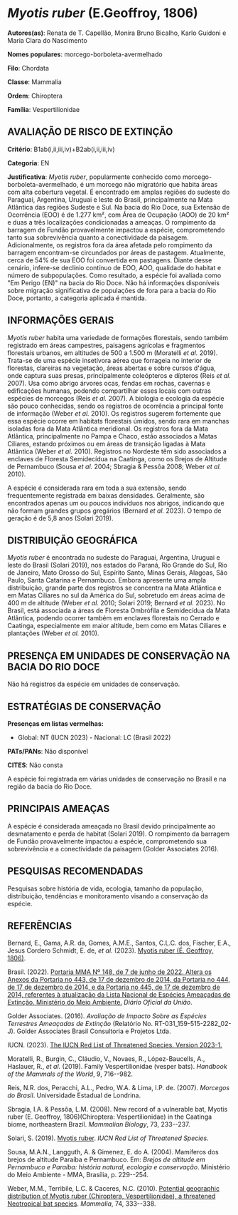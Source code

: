 # *Myotis ruber* (E.Geoffroy, 1806)

**Autores(as)**: Renata de T. Capellão, Monira Bruno Bicalho, Karlo Guidoni e Maria Clara do Nascimento

**Nomes populares**: morcego-borboleta-avermelhado

**Filo**: Chordata

**Classe**: Mammalia

**Ordem**: Chiroptera

**Família**: Vespertilionidae

## AVALIAÇÃO DE RISCO DE EXTINÇÃO

**Critério**: B1ab(i,ii,iii,iv)+B2ab(i,ii,iii,iv)

**Categoria**: EN

**Justificativa**: *Myotis ruber*, popularmente conhecido como morcego-borboleta-avermelhado, é um morcego não migratório que habita áreas com alta cobertura vegetal. É encontrado em amplas regiões do sudeste do Paraguai, Argentina, Uruguai e leste do Brasil, principalmente na Mata Atlântica das regiões Sudeste e Sul. Na bacia do Rio Doce, sua Extensão de Ocorrência (EOO) é de 1.277 km², com Área de Ocupação (AOO) de 20 km² e duas a três localizações condicionadas a ameaças. O rompimento da barragem de Fundão provavelmente impactou a espécie, comprometendo tanto sua sobrevivência quanto a conectividade da paisagem. Adicionalmente, os registros fora da área afetada pelo rompimento da barragem encontram-se circundados por áreas de pastagem.  Atualmente, cerca de 54% de sua EOO foi convertida em pastagens. Diante desse cenário, infere-se declínio contínuo de EOO, AOO, qualidade do habitat e número de subpopulações. Como resultado, a espécie foi avaliada
como "Em Perigo (EN)" na bacia do Rio Doce. Não há informações disponíveis sobre migração significativa de populações de fora para a bacia do Rio Doce, portanto, a categoria aplicada é mantida.

## INFORMAÇÕES GERAIS

*Myotis ruber* habita uma variedade de formações florestais, sendo também registrado em áreas campestres, paisagens agrícolas e fragmentos florestais urbanos, em altitudes de 500 a 1.500 m (Moratelli *et al.* 2019). Trata-se de uma espécie insetívora aérea que forrageia no interior de florestas, clareiras na vegetação, áreas abertas e sobre cursos d'água, onde captura suas presas, principalmente coleópteros e dípteros (Reis *et al.* 2007). Usa como abrigo árvores ocas, fendas em rochas, cavernas e edificações humanas, podendo compartilhar esses locais com outras espécies de morcegos (Reis *et al.* 2007). A biologia e ecologia da espécie são pouco conhecidas, sendo os registros de ocorrência a principal fonte de informação (Weber *et al.* 2010). Os registros sugerem fortemente que essa espécie ocorre em habitats florestais úmidos, sendo rara em manchas isoladas fora da Mata Atlântica meridional. Os registros fora da Mata Atlântica, principalmente no Pampa e
Chaco, estão associados a Matas Ciliares, estando próximos ou em áreas de transição ligadas à Mata Atlântica (Weber *et al.* 2010). Registros no Nordeste têm sido associados a enclaves de Floresta Semidecídua na Caatinga, como os Brejos de Altitude de Pernambuco (Sousa *et al.* 2004; Sbragia & Pessôa 2008; Weber *et al.* 2010).

A espécie é considerada rara em toda a sua extensão, sendo frequentemente registrada em baixas densidades. Geralmente, são encontrados apenas um ou poucos indivíduos nos abrigos, indicando que não formam grandes grupos gregários (Bernard *et al.* 2023). O tempo de geração é de 5,8 anos (Solari 2019).

## DISTRIBUIÇÃO GEOGRÁFICA

*Myotis ruber* é encontrada no sudeste do Paraguai, Argentina, Uruguai e leste do Brasil (Solari 2019), nos estados do Paraná, Rio Grande do Sul, Rio de Janeiro, Mato Grosso do Sul, Espírito Santo, Minas Gerais, Alagoas, São Paulo, Santa Catarina e Pernambuco. Embora apresente uma ampla distribuição, grande parte dos registros se concentra na Mata Atlântica e em Matas Ciliares no sul da América do Sul, sobretudo em áreas acima de 400 m de altitude (Weber *et al.* 2010; Solari 2019; Bernard *et al.* 2023). No Brasil, está associada a áreas de Floresta Ombrófila e Semidecídua da Mata Atlântica, podendo ocorrer também em enclaves florestais no Cerrado e Caatinga, especialmente em maior altitude, bem como em Matas Ciliares e plantações (Weber *et al.* 2010).

## PRESENÇA EM UNIDADES DE CONSERVAÇÃO NA BACIA DO RIO DOCE

Não há registros da espécie em unidades de conservação.

## ESTRATÉGIAS DE CONSERVAÇÃO

**Presenças em listas vermelhas:**

-   Global: NT (IUCN 2023) -   Nacional: LC (Brasil 2022)

**PATs/PANs**: Não disponível

**CITES**: Não consta

A espécie foi registrada em várias unidades de conservação no Brasil e na região da bacia do Rio Doce.

## PRINCIPAIS AMEAÇAS

A espécie é considerada ameaçada no Brasil devido principalmente ao desmatamento e perda de habitat (Solari 2019). O rompimento da barragem de Fundão provavelmente impactou a espécie, comprometendo sua sobrevivência e a conectividade da paisagem (Golder Associates 2016).

## PESQUISAS RECOMENDADAS

Pesquisas sobre história de vida, ecologia, tamanho da população, distribuição, tendências e monitoramento visando a conservação da espécie.

## REFERÊNCIAS

Bernard, E., Gama, A.R. da, Gomes, A.M.E., Santos, C.L.C. dos, Fischer, E.A., Jesus Cordero Schmidt, E. de, *et al.* (2023). [Myotis ruber (É.  Geoffroy, 1806)](https://doi.org/10.37002/salve.ficha.20504).

Brasil. (2022). [Portaria MMA Nº 148, de 7 de junho de 2022. Altera os Anexos da Portaria no 443, de 17 de dezembro de 2014, da Portaria no 444, de 17 de dezembro de 2014, e da Portaria no 445, de 17 de dezembro de 2014, referentes à atualização da Lista Nacional de Espécies Ameaçadas de Extinção. Ministério do Meio Ambiente.](https://in.gov.br/en/web/dou/-/portaria-mma-n-148-de-7-de-junho-de-2022-406272733) *Diário Oficial da União*.

Golder Associates. (2016). *Avaliação de Impacto Sobre as Espécies Terrestres Ameaçadas de Extinção* (Relatório No.  RT-031_159-515-2282_02-J). Golder Associates Brasil Consultoria e Projetos Ltda.

IUCN. (2023). [The IUCN Red List of Threatened Species. Version 2023-1.](https://www.iucnredlist.org.)

Moratelli, R., Burgin, C., Cláudio, V., Novaes, R., López-Baucells, A., Haslauer, R., *et al.* (2019). Family Vespertilionidae (vesper bats).  *Handbook of the Mammals of the World*, 9, 716--982.

Reis, N.R. dos, Peracchi, A.L., Pedro, W.A. & Lima, I.P. de. (2007).  *Morcegos do Brasil*. Universidade Estadual de Londrina.

Sbragia, I.A. & Pessôa, L.M. (2008). New record of a vulnerable bat, Myotis ruber (E. Geoffroy, 1806)(Chiroptera: Vespertilionidae) in the Caatinga biome, northeastern Brazil. *Mammalian Biology*, 73, 233--237.

Solari, S. (2019). [Myotis ruber](https://doi.org/10.2305/IUCN.UK.2019-3.RLTS.T14197A22062092.en).  *IUCN Red List of Threatened Species*.

Sousa, M.A.N., Langguth, A. & Gimenez, E. do A. (2004). Mamíferos dos brejos de altitude Paraíba e Pernambuco. Em: *Brejos de altitude em Pernambuco e Paraíba: história natural, ecologia e conservação*.  Ministério do Meio Ambiente - MMA, Brasília, p. 229--254.

Weber, M.M., Terribile, L.C. & Caceres, N.C. (2010). [Potential geographic distribution of Myotis ruber (Chiroptera, Vespertilionidae), a threatened Neotropical bat species](https://doi.org/10.1515/mamm.2010.037). *Mammalia*, 74, 333--338.
